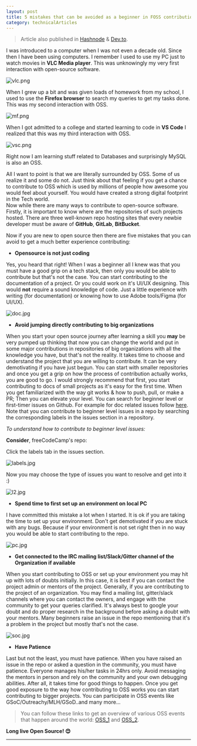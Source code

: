 ```yaml
---
layout: post 
title: 5 mistakes that can be avoided as a beginner in FOSS contribution!
category: technicalArticles
---
```


> Article also published in [Hashnode](https://surajv.hashnode.dev/) & [Dev.to](https://dev.to/surajv).

I was introduced to a computer when I was not even a decade old. Since then I have been using computers. I remember I used to use my PC just to watch movies in **VLC Media player**. This was unknowingly my very first interaction with open-source software. <br>

![vlc.png](https://cdn.hashnode.com/res/hashnode/image/upload/v1599470825616/LOcORN_tF.png)

When I grew up a bit and was given loads of homework from my school, I used to use the **Firefox browser** to search my queries to get my tasks done. This was my second interaction with OSS.
<br>

![mf.png](https://cdn.hashnode.com/res/hashnode/image/upload/v1599470862938/6Ssv5fq8g.png)

When I got admitted to a college and started learning to code in **VS Code** I realized that this was my third interaction with OSS.
<br>

![vsc.png](https://cdn.hashnode.com/res/hashnode/image/upload/v1599470901217/Ov87AjMAM.png)

Right now I am learning stuff related to Databases and surprisingly MySQL is also an OSS.

All I want to point is that we are literally surrounded by OSS. Some of us realize it and some do not. Just think about that feeling if you get a chance to contribute to OSS which is used by millions of people how awesome you would feel about yourself. You would have created a strong digital footprint in the Tech world.<br>
Now while there are many ways to contribute to open-source software. Firstly, it is important to know where are the repositories of such projects hosted. There are three well-known repo hosting sites that every newbie developer must be aware of **GitHub**, **GitLab**, **BitBucket**. 

Now if you are new to open source then there are five mistakes that you can avoid to get a much better experience contributing: <br>

* **Opensource is not just coding**<br>

Yes, you heard that right! When I was a beginner all I knew was that you must have a good grip on a tech stack, then only you would be able to contribute but that's not the case. 
You can start contributing to the documentation of a project. Or you could work on it's UI/UX designing. This would **not** require a sound knowledge of code. Just a little experience with writing (for documentation) or knowing how to use Adobe tools/Figma (for UI/UX).

![doc.jpg](https://cdn.hashnode.com/res/hashnode/image/upload/v1599476973136/cUIzUcsxM.jpeg)

* **Avoid jumping directly contributing to big organizations**<br>

When you start your open source journey after learning a skill you **may** be very pumped up thinking that now you can change the world and put in some major contributions in repositories of big organizations with all the knowledge you have, but that's not the reality.
It takes time to choose and understand the project that you are willing to contribute. It can be very demotivating if you have just begun. You can start with smaller repositories and once you get a grip on how the process of contribution actually works, you are good to go. 
I would strongly recommend that first, you start contributing to docs of small projects as it's easy for the first time. When you get familiarized with the way git works & how to push, pull, or make a PR; Then you can elevate your level. 
You can search for beginner level or first-timer issues on Github. For example for doc related issues follow [here](https://github.com/search?p=10&q=need+docs&type=Issues).
Note that you can contribute to beginner level issues in a repo by searching the corresponding labels in the issues section in a repository.

*To understand how to contribute to beginner level issues:* 

**Consider**, freeCodeCamp's repo: 

Click the labels tab in the issues section.

![labels.jpg](https://cdn.hashnode.com/res/hashnode/image/upload/v1599813958305/NqlulzF8L.jpeg)

Now you may choose the type of issues you want to resolve and get into it :) 

![l2.jpg](https://cdn.hashnode.com/res/hashnode/image/upload/v1599814179195/m1LFCqAA8.jpeg)

* **Spend time to first set up an environment on local PC**<br>

I have committed this mistake a lot when I started. It is ok if you are taking the time to set up your environment. 
Don't get demotivated if you are stuck with any bugs. Because if your environment is not set right then in no way you would be able to start contributing to the repo.

![pc.jpg](https://cdn.hashnode.com/res/hashnode/image/upload/v1599476982482/nf94IW4ZB.jpeg)

* **Get connected to the IRC mailing list/Slack/Gitter channel of the Organization if available**<br>

When you start contributing to OSS or set up your environment you may hit up with lots of doubts initially. In this case, it is best if you can contact the project admin or mentors of the project. 
Generally, if you are contributing to the project of an organization. You may find a mailing list, gitter/slack channels where you can contact the owners, and engage with the community to get your queries clarified. It's always best to google your doubt and do proper research in the background before asking a doubt with your mentors.
Many beginners raise an issue in the repo mentioning that it's a problem in the project but mostly that's not the case.

![soc.jpg](https://cdn.hashnode.com/res/hashnode/image/upload/v1599476992094/YEIGqn8fM.jpeg)

* **Have Patience**<br>

Last but not the least, you must have patience.
When you have raised an issue in the repo or asked a question in the community, you must have patience. Everyone manages his/her tasks in 24hrs only. Avoid messaging the mentors in person and rely on the community and your own debugging abilities. 
After all, it takes time for good things to happen.
Once you get good exposure to the way how contributing to OSS works you can start contributing to bigger projects. You can participate in OSS events like GSoC/Outreachy/MLH/GSoD..and many more... 

>You can follow these links to get an overview of various OSS events that happen around the world: [OSS_1](https://github.com/Catalyst-IN/OpenSourceEvents-Frontend) and [OSS_2](https://github.com/tapaswenipathak/Open-Source-Programs).

**Long live Open Source! 😊**

---------------------
